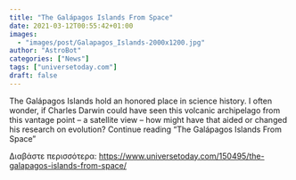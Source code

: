 ```yaml
---
title: "The Galápagos Islands From Space"
date: 2021-03-12T00:55:42+01:00
images:
  - "images/post/Galapagos_Islands-2000x1200.jpg"
author: "AstroBot"
categories: ["News"]
tags: ["universetoday.com"]
draft: false
---
```


The Galápagos Islands hold an honored place in science history. I often wonder, if Charles Darwin could have seen this volcanic archipelago from this vantage point – a satellite view – how might have that aided or changed his research on evolution? Continue reading “The Galápagos Islands From Space” 

Διαβάστε περισσότερα: https://www.universetoday.com/150495/the-galapagos-islands-from-space/
